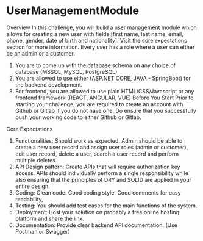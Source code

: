 # UserManagementModule
Overview
In this challenge, you will build a user management module which allows for creating a
new user with fields [first name, last name, email, phone, gender, date of birth and
nationality]. Visit the core expectations section for more information. Every user has a
role where a user can either be an admin or a customer.

1. You are to come up with the database schema on any choice of database (MSSQL,
MySQL, PostgreSQL)
2. You are allowed to use either (ASP.NET CORE, JAVA - SpringBoot) for the backend
development.
2. For frontend, you are allowed to use plain HTML/CSS/Javascript or any frontend
framework (REACT, ANGULAR, VUE)
Before You Start
Prior to starting your challenge, you are required to create an account with Github or
Gitlab if you do not have one. Do ensure that you successfully push your working code
to either Github or Gitlab.



Core Expectations
1. Functionalities: Should work as expected. Admin should be able to create a new
user record and assign user roles (admin or customer), edit user record, delete a
user, search a user record and perform multiple deletes.
2. API Design pattern: Create APIs that will require authorization key access. APIs
should individually perform a single responsibility while also ensuring that the
principles of DRY and SOLID are applied in your entire design.
3. Coding: Clean code. Good coding style. Good comments for easy readability,
4. Testing: You should add test cases for the main functions of the system.
5. Deployment: Host your solution on probably a free online hosting platform and
share the link.
6. Documentation: Provide clear backend API documentation. (Use Postman or
Swagger)